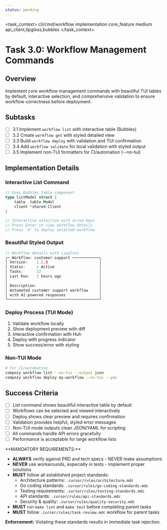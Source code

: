 ```yaml
---
status: pending
---
```


<task_context>
<domain>cli/cmd/workflow</domain>
<type>implementation</type>
<scope>core_feature</scope>
<complexity>medium</complexity>
<dependencies>api_client,lipgloss,bubbles</dependencies>
</task_context>

# Task 3.0: Workflow Management Commands

## Overview

Implement core workflow management commands with beautiful TUI tables by default, interactive selection, and comprehensive validation to ensure workflow correctness before deployment.

## Subtasks

- [ ] 3.1 Implement `workflow list` with interactive table (Bubbles)
- [ ] 3.2 Create `workflow get` with styled detailed view
- [ ] 3.3 Build `workflow deploy` with validation and TUI confirmation
- [ ] 3.4 Add `workflow validate` for local validation with styled output
- [ ] 3.5 Implement non-TUI formatters for CI/automation (--no-tui)

## Implementation Details

### Interactive List Command

```go
// Uses Bubbles table component
type listModel struct {
    table  table.Model
    client *shared.Client
}

// Interactive selection with arrow keys
// Press Enter to view workflow details
// Press 'd' to deploy selected workflow
```

### Beautiful Styled Output

```go
// Workflow details with Lipgloss
╭─ Workflow: customer-support ────────────╮
│ Version:    1.2.3                       │
│ Status:     ✓ Active                    │
│ Tasks:      12                          │
│ Last Run:   2 hours ago                 │
│                                         │
│ Description:                            │
│ Automated customer support workflow     │
│ with AI-powered responses               │
╰─────────────────────────────────────────╯
```

### Deploy Process (TUI Mode)

1. Validate workflow locally
2. Show deployment preview with diff
3. Interactive confirmation with Huh
4. Deploy with progress indicator
5. Show success/error with styling

### Non-TUI Mode

```bash
# For CI/automation
compozy workflow list --no-tui --output json
compozy workflow deploy my-workflow --no-tui --yes
```

## Success Criteria

- [ ] List command shows beautiful interactive table by default
- [ ] Workflows can be selected and viewed interactively
- [ ] Deploy shows clear preview and requires confirmation
- [ ] Validation provides helpful, styled error messages
- [ ] Non-TUI mode outputs clean JSON/YAML for scripting
- [ ] All commands handle API errors gracefully
- [ ] Performance is acceptable for large workflow lists

<critical>
**MANDATORY REQUIREMENTS:**

- **ALWAYS** verify against PRD and tech specs - NEVER make assumptions
- **NEVER** use workarounds, especially in tests - implement proper solutions
- **MUST** follow all established project standards:
    - Architecture patterns: `.cursor/rules/architecture.mdc`
    - Go coding standards: `.cursor/rules/go-coding-standards.mdc`
    - Testing requirements: `.cursor/rules/testing-standards.mdc`
    - API standards: `.cursor/rules/api-standards.mdc`
    - Security & quality: `.cursor/rules/quality-security.mdc`
- **MUST** run `make lint` and `make test` before completing parent tasks
- **MUST** follow `.cursor/rules/task-review.mdc` workflow for parent tasks

**Enforcement:** Violating these standards results in immediate task rejection.
</critical>
